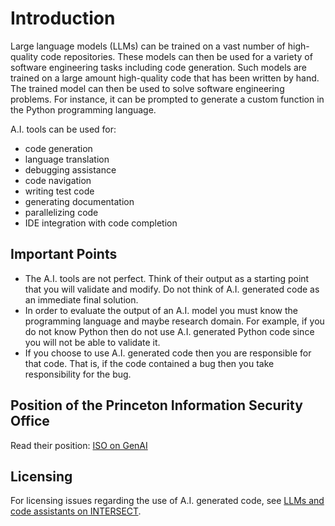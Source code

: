 # Introduction

Large language models (LLMs) can be trained on a vast number of high-quality code repositories. These models can then be used for a variety of software engineering tasks including code generation. Such models are trained on a large amount high-quality code that has been written by hand. The trained model can then be used to solve software engineering problems. For instance, it can be prompted to generate a custom function in the Python programming language.

A.I. tools can be used for:

- code generation  
- language translation
- debugging assistance
- code navigation  
- writing test code  
- generating documentation  
- parallelizing code
- IDE integration with code completion

## Important Points

- The A.I. tools are not perfect. Think of their output as a starting point that you will validate and modify. Do not think of A.I. generated code as an immediate final solution.
- In order to evaluate the output of an A.I. model you must know the programming language and maybe research domain. For example, if you do not know Python then do not use A.I. generated Python code since you will not be able to validate it.
- If you choose to use A.I. generated code then you are responsible for that code. That is, if the code contained a bug then you take responsibility for the bug.

## Position of the Princeton Information Security Office

Read their position: [ISO on GenAI](https://informationsecurity.princeton.edu/posts/2023/prohibition-university-data-publicly-available-generative-artificial-intelligence-ai)

## Licensing

For licensing issues regarding the use of A.I. generated code, see [LLMs and code assistants on INTERSECT](https://intersect-training.org/software-licensing/07-collaboration/index.html).
